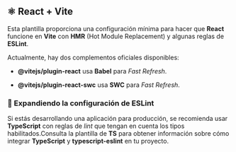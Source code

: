 ⚛️ React + Vite
---------------

Esta plantilla proporciona una configuración mínima para hacer que **React** funcione en **Vite** con **HMR** (Hot Module Replacement) y algunas reglas de **ESLint**.

Actualmente, hay dos complementos oficiales disponibles:

*   **@vitejs/plugin-react** usa **Babel** para _Fast Refresh_.
    
*   **@vitejs/plugin-react-swc** usa **SWC** para _Fast Refresh_.
    

### 🔧 Expandiendo la configuración de ESLint

Si estás desarrollando una aplicación para producción, se recomienda usar **TypeScript** con reglas de _lint_ que tengan en cuenta los tipos habilitados.Consulta la plantilla de **TS** para obtener información sobre cómo integrar **TypeScript** y **typescript-eslint** en tu proyecto.
